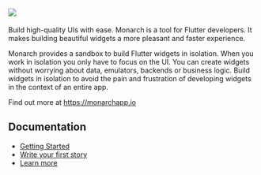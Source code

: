 # [![][Monarch logo]](https://monarchapp.io)

Build high-quality UIs with ease. Monarch is a tool for Flutter developers. It makes building beautiful widgets a more pleasant and faster experience.

Monarch provides a sandbox to build Flutter widgets in isolation. When you work in isolation you only have to focus on the UI. You can create widgets without worrying about data, emulators, backends or business logic. Build widgets in isolation to avoid the pain and frustration of developing widgets in the context of an entire app.

Find out more at https://monarchapp.io

## Documentation
* [Getting Started](https://monarchapp.io/docs/install/)
* [Write your first story](https://monarchapp.io/docs/write-first-story)
* [Learn more](https://monarchapp.io/docs/learn-more)

[Monarch logo]: https://raw.githubusercontent.com/Dropsource/monarch/master/_assets/monarch_logo_readme.png
[Flutter logo]: https://raw.githubusercontent.com/flutter/website/master/src/_assets/image/flutter-lockup-bg.jpg
